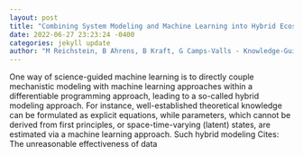 ```yaml
--- 
layout: post 
title: "Combining System Modeling and Machine Learning into Hybrid Ecosystem Modeling" 
date: 2022-06-27 23:23:24 -0400 
categories: jekyll update 
author: "M Reichstein, B Ahrens, B Kraft, G Camps-Valls - Knowledge-Guided Machine " 
--- 
```

One way of science-guided machine learning is to directly couple mechanistic modeling with machine learning approaches within a differentiable programming approach, leading to a so-called hybrid modeling approach. For instance, well-established theoretical knowledge can be formulated as explicit equations, while parameters, which cannot be derived from first principles, or space-time-varying (latent) states, are estimated via a machine learning approach. Such hybrid modeling Cites: The unreasonable effectiveness of data